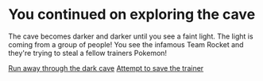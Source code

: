 # You continued on exploring the cave

The cave becomes darker and darker until you see a faint light.
The light is coming from a group of people!
You see the infamous Team Rocket and they're trying to steal a fellow trainers Pokemon!

[Run away through the dark cave](get-lost.md)
[Attempt to save the trainer](team-rocket.md)
